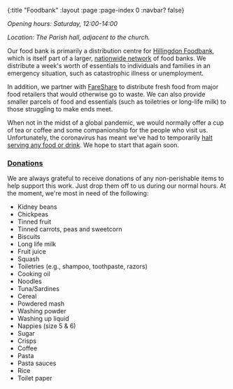 {:title "Foodbank"
 :layout :page
 :page-index 0
 :navbar? false}

*Opening hours: Saturday, 12:00-14:00*

*Location: The Parish hall, adjacent to the church.*

Our food bank is primarily a distribution centre for [Hillingdon Foodbank](https://hillingdon.foodbank.org.uk/), which is itself part of a larger, [nationwide network](https://www.trusselltrust.org/) of food banks. We distribute a week's worth of essentials to individuals and families in an emergency situation, such as catastrophic illness or unemployment.

In addition, we partner with [FareShare](https://fareshare.org.uk/) to distribute fresh food from major food retailers that would otherwise go to waste. We can also provide smaller parcels of food and essentials (such as toiletries or long-life milk) to those struggling to make ends meet.

When not in the midst of a global pandemic, we would normally offer a cup of tea or coffee and some companionship for the people who visit us. Unfortunately, the coronavirus has meant we've had to temporarily [halt serving any food or drink](../../posts-output/2020-03-21-foodbank-changes/). We hope to start that again soon.

### [Donations](#donations)

We are always grateful to receive donations of any non-perishable items to help support this work. Just drop them off to us during our normal hours. At the moment, we're most in need of the following:

 * Kidney beans
 * Chickpeas
 * Tinned fruit
 * Tinned carrots, peas and sweetcorn
 * Biscuits
 * Long life milk
 * Fruit juice
 * Squash
 * Toiletries (e.g., shampoo, toothpaste, razors)
 * Cooking oil
 * Noodles
 * Tuna/Sardines
 * Cereal
 * Powdered mash
 * Washing powder
 * Washing up liquid
 * Nappies (size 5 & 6)
 * Sugar
 * Crisps
 * Coffee
 * Pasta
 * Pasta sauces
 * Rice
 * Toilet paper
